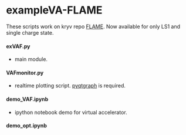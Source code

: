# exampleVA-FLAME
These scripts work on kryv repo [FLAME](https://github.com/kryv/jmbgsddb/tree/moment2).
Now available for only LS1 and single charge state.

#### exVAF.py
  * main module.

#### VAFmonitor.py
  * realtime plotting script. [pyqtgraph](https://github.com/pyqtgraph/pyqtgraph) is required.
 
#### demo_VAF.ipynb
  * ipython notebook demo for virtual accelerator.
 
#### demo_opt.ipynb

